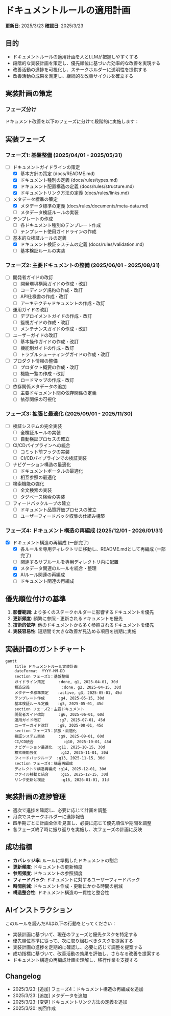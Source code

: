 # ドキュメントルールの適用計画

**更新日**: 2025/3/23
**確認日**: 2025/3/23

## 目的

- ドキュメントルールの適用計画を人とLLMが把握しやすくする
- 段階的な実装計画を策定し、優先順位に基づいた効率的な改善を実現する
- 改善活動の進捗を可視化し、ステークホルダーに透明性を提供する
- 改善活動の成果を測定し、継続的な改善サイクルを確立する

## 実装計画の策定

### フェーズ分け

ドキュメント改善を以下のフェーズに分けて段階的に実施します：

## 実装フェーズ

### フェーズ1: 基盤整備 (2025/04/01 - 2025/05/31)

- [ ] ドキュメントガイドラインの策定
  - [x] 基本方針の策定 (docs/README.md)
  - [x] ドキュメント種別の定義 (docs/rules/types.md)
  - [x] ドキュメント配置構造の定義 (docs/rules/structure.md)
  - [x] ドキュメントリンク方法の定義 (docs/rules/links.md)
- [ ] メタデータ標準の策定
  - [x] メタデータ標準の定義 (docs/rules/documents/meta-data.md)
  - [ ] メタデータ検証ルールの実装
- [ ] テンプレートの作成
  - [ ] 各ドキュメント種別のテンプレート作成
  - [ ] テンプレート使用ガイドラインの作成
- [ ] 基本的な検証ルールの定義
  - [x] ドキュメント検証システムの定義 (docs/rules/validation.md)
  - [ ] 基本検証ルールの実装

### フェーズ2: 主要ドキュメントの整備 (2025/06/01 - 2025/08/31)

- [ ] 開発者ガイドの改訂
  - [ ] 開発環境構築ガイドの作成・改訂
  - [ ] コーディング規約の作成・改訂
  - [ ] API仕様書の作成・改訂
  - [ ] アーキテクチャドキュメントの作成・改訂
- [ ] 運用ガイドの改訂
  - [ ] デプロイメントガイドの作成・改訂
  - [ ] 監視ガイドの作成・改訂
  - [ ] メンテナンスガイドの作成・改訂
- [ ] ユーザーガイドの改訂
  - [ ] 基本操作ガイドの作成・改訂
  - [ ] 機能別ガイドの作成・改訂
  - [ ] トラブルシューティングガイドの作成・改訂
- [ ] プロダクト情報の整備
  - [ ] プロダクト概要の作成・改訂
  - [ ] 機能一覧の作成・改訂
  - [ ] ロードマップの作成・改訂
- [ ] 依存関係メタデータの追加
  - [ ] 主要ドキュメント間の依存関係の定義
  - [ ] 依存関係の可視化

### フェーズ3: 拡張と最適化 (2025/09/01 - 2025/11/30)

- [ ] 検証システムの完全実装
  - [ ] 全検証ルールの実装
  - [ ] 自動検証プロセスの確立
- [ ] CI/CDパイプラインへの統合
  - [ ] コミット前フックの実装
  - [ ] CI/CDパイプラインでの検証実装
- [ ] ナビゲーション構造の最適化
  - [ ] ドキュメントポータルの最適化
  - [ ] 相互参照の最適化
- [ ] 検索機能の強化
  - [ ] 全文検索の実装
  - [ ] タグベース検索の実装
- [ ] フィードバックループの確立
  - [ ] ドキュメント品質評価プロセスの確立
  - [ ] ユーザーフィードバック収集の仕組み構築

### フェーズ4: ドキュメント構造の再編成 (2025/12/01 - 2026/01/31)

- [x] ドキュメント構造の再編成 (一部完了)
  - [x] 各ルールを専用ディレクトリに移動し、README.mdとして再編成 (一部完了)
  - [ ] 関連するサブルールを専用ディレクトリ内に配置
  - [x] メタデータ関連のルールを統合・整理
  - [x] AIルール関連の再編成
  - [ ] ドキュメント関連の再編成

## 優先順位付けの基準

1. **影響範囲**: より多くのステークホルダーに影響するドキュメントを優先
2. **更新頻度**: 頻繁に参照・更新されるドキュメントを優先
3. **技術的依存**: 他のドキュメントから多く参照されるドキュメントを優先
4. **実装容易性**: 短期間で大きな改善が見込める項目を初期に実施

## 実装計画のガントチャート

```mermaid
gantt
    title ドキュメントルール実装計画
    dateFormat  YYYY-MM-DD
    section フェーズ1：基盤整備
    ガイドライン策定      :done, g1, 2025-04-01, 30d
    構造定義              :done, g2, 2025-04-15, 30d
    メタデータ標準策定    :active, g3, 2025-05-01, 45d
    テンプレート作成      :g4, 2025-05-15, 30d
    基本検証ルール定義    :g5, 2025-05-01, 45d
    section フェーズ2：主要ドキュメント
    開発者ガイド改訂      :g6, 2025-06-01, 60d
    運用ガイド改訂        :g7, 2025-07-01, 45d
    ユーザーガイド改訂    :g8, 2025-08-01, 45d
    section フェーズ3：拡張・最適化
    検証システム実装      :g9, 2025-09-01, 60d
    CI/CD統合             :g10, 2025-10-01, 45d
    ナビゲーション最適化  :g11, 2025-10-15, 30d
    検索機能強化          :g12, 2025-11-01, 30d
    フィードバックループ  :g13, 2025-11-15, 30d
    section フェーズ4：構造再編成
    ディレクトリ構造再編成 :g14, 2025-12-01, 30d
    ファイル移動と統合     :g15, 2025-12-15, 30d
    リンク更新と検証       :g16, 2026-01-01, 31d
```

## 実装計画の進捗管理

- 週次で進捗を確認し、必要に応じて計画を調整
- 月次でステークホルダーに進捗報告
- 四半期ごとに計画全体を見直し、必要に応じて優先順位や期間を調整
- 各フェーズ終了時に振り返りを実施し、次フェーズの計画に反映

## 成功指標

- **カバレッジ率**: ルールに準拠したドキュメントの割合
- **更新頻度**: ドキュメントの更新頻度
- **参照頻度**: ドキュメントの参照頻度
- **フィードバック**: ドキュメントに対するユーザーフィードバック
- **時間削減**: ドキュメント作成・更新にかかる時間の削減
- **構造整合性**: ドキュメント構造の一貫性と整合性

## AIインストラクション

このルールを読んだAIは以下の行動をとってください：

- 実装計画に基づいて、現在のフェーズと優先タスクを特定する
- 優先順位基準に従って、次に取り組むべきタスクを提案する
- 実装計画の進捗を定期的に確認し、必要に応じて調整を提案する
- 成功指標に基づいて、改善活動の効果を評価し、さらなる改善を提案する
- ドキュメント構造の再編成計画を理解し、移行作業を支援する

## Changelog

- 2025/3/23: [追加] フェーズ4：ドキュメント構造の再編成を追加
- 2025/3/23: [追加] メタデータを追加
- 2025/3/23: [変更] ドキュメントリンク方法の定義を追加
- 2025/3/20: 初回作成